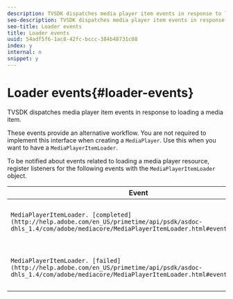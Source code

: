 ```yaml
---
description: TVSDK dispatches media player item events in response to loading a media item.
seo-description: TVSDK dispatches media player item events in response to loading a media item.
seo-title: Loader events
title: Loader events
uuid: 54adf5f6-1ac8-42fc-bccc-384b48731c08
index: y
internal: n
snippet: y
---
```


# Loader events{#loader-events}

TVSDK dispatches media player item events in response to loading a media item.

These events provide an alternative workflow. You are not required to implement this interface when creating a `MediaPlayer`. Use this when you want to have a `MediaPlayerItemLoader`.

To be notified about events related to loading a media player resource, register listeners for the following events with the `MediaPlayerItemLoader` object. 

|  Event  | Meaning  |
|---|---|
| `MediaPlayerItemLoader. [completed](http://help.adobe.com/en_US/primetime/api/psdk/asdoc-dhls_1.4/com/adobe/mediacore/MediaPlayerItemLoader.html#event:completed)`  | Media resource loading completed successfully.  |
| `MediaPlayerItemLoader. [failed](http://help.adobe.com/en_US/primetime/api/psdk/asdoc-dhls_1.4/com/adobe/mediacore/MediaPlayerItemLoader.html#event:failed)`  | A problem occurred with media resource loading.  |

